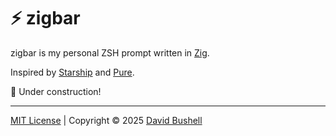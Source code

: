 # ⚡ zigbar

zigbar is my personal ZSH prompt written in [Zig](https://ziglang.org).

Inspired by [Starship](https://github.com/starship/starship) and [Pure](https://github.com/sindresorhus/pure).

🚧 Under construction!

* * *

[MIT License](/LICENSE) | Copyright © 2025 [David Bushell](https://dbushell.com)

